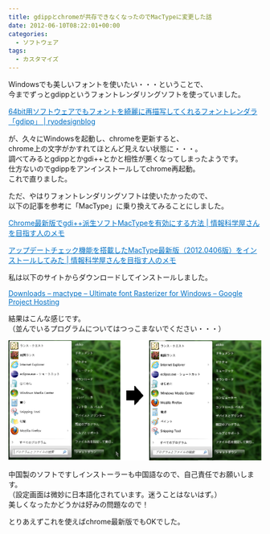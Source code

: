 ```yaml
---
title: gdippとchromeが共存できなくなったのでMacTypeに変更した話
date: 2012-06-10T08:22:01+00:00
categories:
  - ソフトウェア
tags:
  - カスタマイズ
---
```

Windowsでも美しいフォントを使いたい・・・ということで、  
今までずっとgdippというフォントレンダリングソフトを使っていました。

<a style="color:#0070C5;" href="http://ryodesign.net/blog/2011/03/13/64bit%e7%94%a8%e3%82%bd%e3%83%95%e3%83%88%e3%82%a6%e3%82%a7%e3%82%a2%e3%81%a7%e3%82%82%e3%83%95%e3%82%a9%e3%83%b3%e3%83%88%e3%82%92%e7%b6%ba%e9%ba%97%e3%81%ab%e5%86%8d%e6%8f%8f%e5%86%99%e3%81%97/" target="_blank">64bit用ソフトウェアでもフォントを綺麗に再描写してくれるフォントレンダラ「gdipp」 | ryodesignblog</a><a href="https://b.hatena.ne.jp/entry/http://ryodesign.net/blog/2011/03/13/64bit%e7%94%a8%e3%82%bd%e3%83%95%e3%83%88%e3%82%a6%e3%82%a7%e3%82%a2%e3%81%a7%e3%82%82%e3%83%95%e3%82%a9%e3%83%b3%e3%83%88%e3%82%92%e7%b6%ba%e9%ba%97%e3%81%ab%e5%86%8d%e6%8f%8f%e5%86%99%e3%81%97/" target="_blank"><img border="0" src="https://b.hatena.ne.jp/entry/image/http://ryodesign.net/blog/2011/03/13/64bit%e7%94%a8%e3%82%bd%e3%83%95%e3%83%88%e3%82%a6%e3%82%a7%e3%82%a2%e3%81%a7%e3%82%82%e3%83%95%e3%82%a9%e3%83%b3%e3%83%88%e3%82%92%e7%b6%ba%e9%ba%97%e3%81%ab%e5%86%8d%e6%8f%8f%e5%86%99%e3%81%97/" alt="" /></a>

が、久々にWindowsを起動し、chromeを更新すると、  
chrome上の文字がかすれてほとんど見えない状態に・・・。  
調べてみるとgdippとかgdi++とかと相性が悪くなってしまったようです。  
仕方ないのでgdippをアンインストールしてchrome再起動。  
これで直りました。

ただ、やはりフォントレンダリングソフトは使いたかったので、  
以下の記事を参考に「MacType」に乗り換えてみることにしました。

<a style="color:#0070C5;" href="http://did2memo.net/2012/04/02/chrome-mactype/" target="_blank">Chrome最新版でgdi++派生ソフトMacTypeを有効にする方法 | 情報科学屋さんを目指す人のメモ</a><a href="https://b.hatena.ne.jp/entry/http://did2memo.net/2012/04/02/chrome-mactype/" target="_blank"><img border="0" src="https://b.hatena.ne.jp/entry/image/http://did2memo.net/2012/04/02/chrome-mactype/" alt="" /></a>

<a style="color:#0070C5;" href="http://did2memo.net/2012/04/06/mactype-20120406-install/" target="_blank">アップデートチェック機能を搭載したMacType最新版（2012.0406版）をインストールしてみた | 情報科学屋さんを目指す人のメモ</a><a href="https://b.hatena.ne.jp/entry/http://did2memo.net/2012/04/06/mactype-20120406-install/" target="_blank"><img border="0" src="https://b.hatena.ne.jp/entry/image/http://did2memo.net/2012/04/06/mactype-20120406-install/" alt="" /></a>

私は以下のサイトからダウンロードしてインストールしました。

<a style="color:#0070C5;" href="http://code.google.com/p/mactype/downloads/list" target="_blank">Downloads &#8211; mactype &#8211; Ultimate font Rasterizer for Windows &#8211; Google Project Hosting</a><a href="https://b.hatena.ne.jp/entry/http://code.google.com/p/mactype/downloads/list" target="_blank"><img border="0" src="https://b.hatena.ne.jp/entry/image/http://code.google.com/p/mactype/downloads/list" alt="" /></a>

結果はこんな感じです。  
（並んでいるプログラムについてはつっこまないでください・・・）

![mactype](./mactype.png)

中国製のソフトですしインストーラーも中国語なので、自己責任でお願いします。  
（設定画面は微妙に日本語化されています。迷うことはないはず。）  
美しくなったかどうかは好みの問題なので！

とりあえずこれを使えばchrome最新版でもOKでした。

